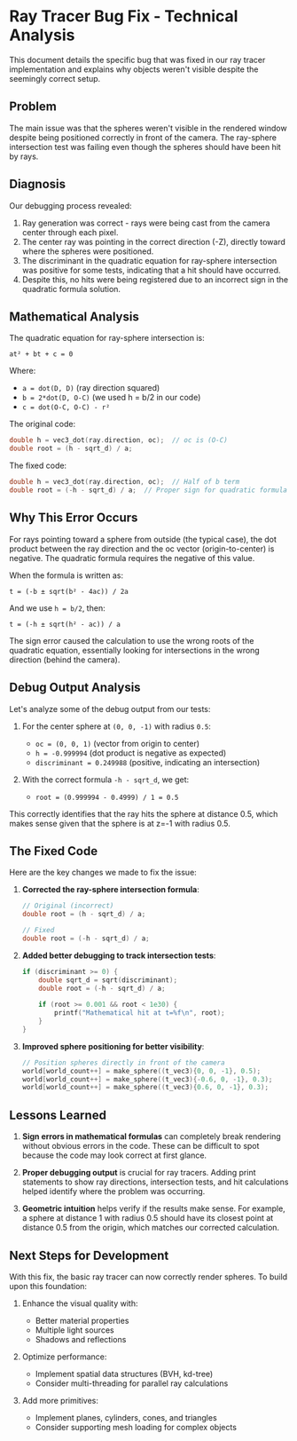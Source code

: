 # Ray Tracer Bug Fix - Technical Analysis

This document details the specific bug that was fixed in our ray tracer implementation and explains why objects weren't visible despite the seemingly correct setup.

## Problem

The main issue was that the spheres weren't visible in the rendered window despite being positioned correctly in front of the camera. The ray-sphere intersection test was failing even though the spheres should have been hit by rays.

## Diagnosis

Our debugging process revealed:

1. Ray generation was correct - rays were being cast from the camera center through each pixel.
2. The center ray was pointing in the correct direction (-Z), directly toward where the spheres were positioned.
3. The discriminant in the quadratic equation for ray-sphere intersection was positive for some tests, indicating that a hit should have occurred.
4. Despite this, no hits were being registered due to an incorrect sign in the quadratic formula solution.

## Mathematical Analysis

The quadratic equation for ray-sphere intersection is:

```
at² + bt + c = 0
```

Where:
- `a = dot(D, D)` (ray direction squared)
- `b = 2*dot(D, O-C)` (we used h = b/2 in our code)
- `c = dot(O-C, O-C) - r²`

The original code:
```c
double h = vec3_dot(ray.direction, oc);  // oc is (O-C)
double root = (h - sqrt_d) / a;
```

The fixed code:
```c
double h = vec3_dot(ray.direction, oc);  // Half of b term
double root = (-h - sqrt_d) / a;  // Proper sign for quadratic formula
```

## Why This Error Occurs

For rays pointing toward a sphere from outside (the typical case), the dot product between the ray direction and the oc vector (origin-to-center) is negative. The quadratic formula requires the negative of this value.

When the formula is written as:
```
t = (-b ± sqrt(b² - 4ac)) / 2a
```

And we use `h = b/2`, then:
```
t = (-h ± sqrt(h² - ac)) / a
```

The sign error caused the calculation to use the wrong roots of the quadratic equation, essentially looking for intersections in the wrong direction (behind the camera).

## Debug Output Analysis

Let's analyze some of the debug output from our tests:

1. For the center sphere at `(0, 0, -1)` with radius `0.5`:
   - `oc = (0, 0, 1)` (vector from origin to center)
   - `h = -0.999994` (dot product is negative as expected)
   - `discriminant = 0.249988` (positive, indicating an intersection)

2. With the correct formula `-h - sqrt_d`, we get:
   - `root = (0.999994 - 0.4999) / 1 = 0.5`

This correctly identifies that the ray hits the sphere at distance 0.5, which makes sense given that the sphere is at z=-1 with radius 0.5.

## The Fixed Code

Here are the key changes we made to fix the issue:

1. **Corrected the ray-sphere intersection formula**:
   ```c
   // Original (incorrect)
   double root = (h - sqrt_d) / a;
   
   // Fixed
   double root = (-h - sqrt_d) / a;
   ```

2. **Added better debugging to track intersection tests**:
   ```c
   if (discriminant >= 0) {
       double sqrt_d = sqrt(discriminant);
       double root = (-h - sqrt_d) / a;
       
       if (root >= 0.001 && root < 1e30) {
           printf("Mathematical hit at t=%f\n", root);
       }
   }
   ```

3. **Improved sphere positioning for better visibility**:
   ```c
   // Position spheres directly in front of the camera
   world[world_count++] = make_sphere((t_vec3){0, 0, -1}, 0.5);        // center sphere
   world[world_count++] = make_sphere((t_vec3){-0.6, 0, -1}, 0.3);     // left sphere
   world[world_count++] = make_sphere((t_vec3){0.6, 0, -1}, 0.3);      // right sphere
   ```

## Lessons Learned

1. **Sign errors in mathematical formulas** can completely break rendering without obvious errors in the code. These can be difficult to spot because the code may look correct at first glance.

2. **Proper debugging output** is crucial for ray tracers. Adding print statements to show ray directions, intersection tests, and hit calculations helped identify where the problem was occurring.

3. **Geometric intuition** helps verify if the results make sense. For example, a sphere at distance 1 with radius 0.5 should have its closest point at distance 0.5 from the origin, which matches our corrected calculation.

## Next Steps for Development

With this fix, the basic ray tracer can now correctly render spheres. To build upon this foundation:

1. Enhance the visual quality with:
   - Better material properties
   - Multiple light sources
   - Shadows and reflections
   
2. Optimize performance:
   - Implement spatial data structures (BVH, kd-tree)
   - Consider multi-threading for parallel ray calculations
   
3. Add more primitives:
   - Implement planes, cylinders, cones, and triangles
   - Consider supporting mesh loading for complex objects
